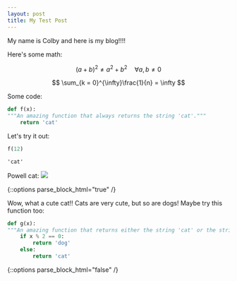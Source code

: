 ```yaml
---
layout: post
title: My Test Post
---
```


My name is Colby and here is my blog!!!!

Here's some math:

$$ (a + b)^2 \neq a^2 + b^2 \quad \forall a,b \neq 0 $$

$$ \sum_{k = 0}^{\infty}\frac{1}{n} = \infty $$

Some code:

```python
def f(x):
"""An amazing function that always returns the string 'cat'."""
	return 'cat'
```
Let's try it out:
```python
f(12)
```
```
'cat'
```

Powell cat:
![](https://pbs.twimg.com/media/EXW5QQHU0AELVn-?format=jpg&name=large)

{::options parse_block_html="true" /}

<div class="got-help">
Wow, what a cute cat!! Cats are very cute, but so are dogs! Maybe try this function too:

```python
def g(x):
"""An amazing function that returns either the string 'cat' or the string 'dog'."""
	if x % 2 == 0:
		return 'dog'
	else:
		return 'cat'
```

</div>
{::options parse_block_html="false" /}
